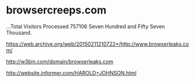 # browsercreeps.com

...Total Visitors Processed	757106
Seven Hundred and Fifty Seven Thousand.

https://web.archive.org/web/20150211210722*/http://www.browserleaks.com/

http://w3bin.com/domain/browserleaks.com

http://website.informer.com/HAROLD+JOHNSON.html
